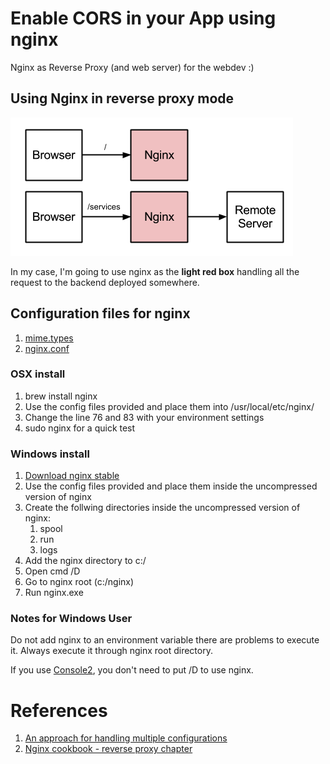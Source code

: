 # Enable CORS in your App using nginx

Nginx as Reverse Proxy (and web server) for the webdev :)

## Using Nginx in reverse proxy mode

![Reverse Proxy](img/diagram.png)

In my case, I'm going to use nginx as the **light red box** handling all the request to the backend deployed somewhere.

## Configuration files for nginx

1. [mime.types](https://raw.github.com/dendril/nginx/master/conf/mime.types)
2. [nginx.conf](https://raw.github.com/dendril/nginx/master/conf/nginx.conf)

### OSX install

1. brew install nginx
2. Use the config files provided and place them into /usr/local/etc/nginx/
3. Change the line 76 and 83 with your environment settings
4. sudo nginx for a quick test

### Windows install

1. [Download nginx stable](http://nginx.org/en/download.html)
2. Use the config files provided and place them inside the uncompressed version of nginx
3. Create the follwing directories inside the uncompressed version of nginx:
   1. spool
   2. run
   3. logs
4. Add the nginx directory to c:/ 
5. Open cmd /D
6. Go to nginx root (c:/nginx)
7. Run nginx.exe

### Notes for Windows User

Do not add nginx to an environment variable there are problems to execute it. Always execute it through
nginx root directory.

If you use [Console2](http://sourceforge.net/projects/console/files/), you don't need to put /D to use nginx.

# References

1. [An approach for handling multiple configurations](http://tumblr.intranation.com/post/766288369/using-nginx-reverse-proxy)
2. [Nginx cookbook - reverse proxy chapter](http://www.packtpub.com/sites/default/files/4965-chapter-7-nginx-as-a-reverse-proxy.pdf)
